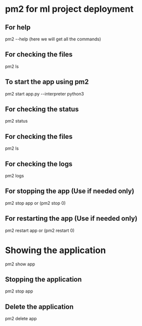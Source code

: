 # pm2 for ml project deployment

## For help

pm2 --help (here we will get all the commands)

## For checking the files

pm2 ls

## To start the app using pm2

pm2 start app.py --interpreter python3

## For checking the status

pm2 status

## For checking the files

pm2 ls

## For checking the logs

pm2 logs

## For stopping the app (Use if needed only)

pm2 stop app or (pm2 stop 0)

## For restarting the app (Use if needed only) 

pm2 restart app or (pm2 restart 0)

# Showing the application

pm2 show app

## Stopping the application

pm2 stop app

## Delete the application

pm2 delete app
